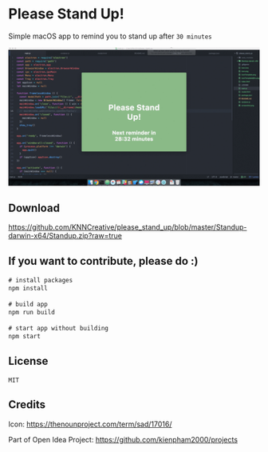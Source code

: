 # Please Stand Up!
Simple macOS app to remind you to stand up after `30 minutes`

![Demo](demo.gif "Demo")

## Download
https://github.com/KNNCreative/please_stand_up/blob/master/Standup-darwin-x64/Standup.zip?raw=true

## If you want to contribute, please do :)

    # install packages
    npm install

    # build app
    npm run build

    # start app without building
    npm start

## License
    MIT

## Credits

Icon: https://thenounproject.com/term/sad/17016/

Part of Open Idea Project: https://github.com/kienpham2000/projects
